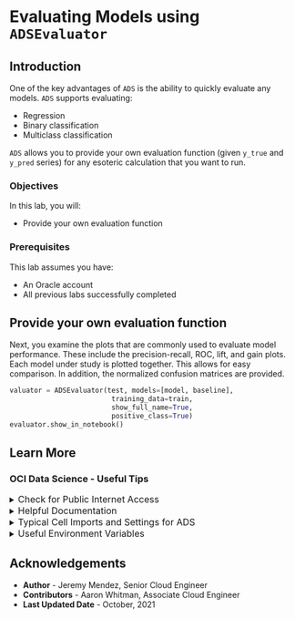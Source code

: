 # Evaluating Models using `ADSEvaluator`

## Introduction

One of the key advantages of `ADS` is the ability to quickly evaluate any models. `ADS` supports evaluating:

- Regression
- Binary classification
- Multiclass classification

`ADS` allows you to provide your own evaluation function (given `y_true` and `y_pred` series) for any esoteric calculation that you want to run.

### Objectives

In this lab, you will:
* Provide your own evaluation function

### Prerequisites

This lab assumes you have:
* An Oracle account
* All previous labs successfully completed

## Provide your own evaluation function

Next, you examine the plots that are commonly used to evaluate model performance. These include the precision-recall, ROC, lift, and gain plots. Each model under study is plotted together. This allows for easy comparison. In addition, the normalized confusion matrices are provided.

```python
valuator = ADSEvaluator(test, models=[model, baseline], 
                         training_data=train,
                         show_full_name=True,
                         positive_class=True)
evaluator.show_in_notebook()
```

## Learn More

### OCI Data Science - Useful Tips
<details>
<summary><font size="3">Check for Public Internet Access</font></summary>

```python
import requests
response = requests.get("https://oracle.com")
assert response.status_code==200, "Internet connection failed"
```
</details>
<details>
<summary><font size="3">Helpful Documentation </font></summary>
<ul><li><a href="https://docs.cloud.oracle.com/en-us/iaas/data-science/using/data-science.htm">Data Science Service Documentation</a></li>
<li><a href="https://docs.cloud.oracle.com/iaas/tools/ads-sdk/latest/index.html">ADS documentation</a></li>
</ul>
</details>
<details>
<summary><font size="3">Typical Cell Imports and Settings for ADS</font></summary>

```python
%load_ext autoreload
%autoreload 2
%matplotlib inline

import warnings
warnings.filterwarnings('ignore')

import logging
logging.basicConfig(format='%(levelname)s:%(message)s', level=logging.ERROR)

import ads
from ads.dataset.factory import DatasetFactory
from ads.automl.provider import OracleAutoMLProvider
from ads.automl.driver import AutoML
from ads.evaluations.evaluator import ADSEvaluator
from ads.common.data import ADSData
from ads.explanations.explainer import ADSExplainer
from ads.explanations.mlx_global_explainer import MLXGlobalExplainer
from ads.explanations.mlx_local_explainer import MLXLocalExplainer
from ads.catalog.model import ModelCatalog
from ads.common.model_artifact import ModelArtifact
```
</details>
<details>
<summary><font size="3">Useful Environment Variables</font></summary>

```python
import os
print(os.environ["NB_SESSION_COMPARTMENT_OCID"])
print(os.environ["PROJECT_OCID"])
print(os.environ["USER_OCID"])
print(os.environ["TENANCY_OCID"])
print(os.environ["NB_REGION"])
```
</details>

## Acknowledgements
* **Author** - Jeremy Mendez, Senior Cloud Engineer
* **Contributors** - Aaron Whitman, Associate Cloud Engineer 
* **Last Updated Date** - October, 2021